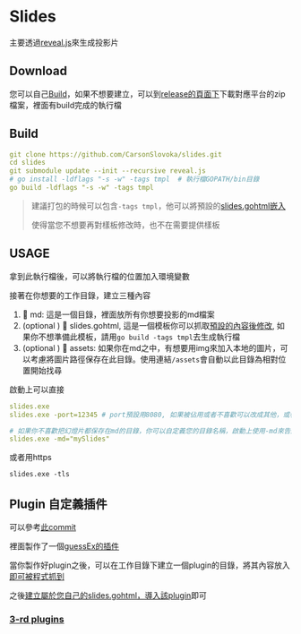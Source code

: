 # Slides

主要透過[reveal.js](https://github.com/hakimel/reveal.js)來生成投影片

## Download

您可以自己[Build](#build)，如果不想要建立，可以到[release的頁面下](https://github.com/CarsonSlovoka/slides/releases)下載對應平台的zip檔案，裡面有build完成的執行檔

## Build

```yaml
git clone https://github.com/CarsonSlovoka/slides.git
cd slides
git submodule update --init --recursive reveal.js
# go install -ldflags "-s -w" -tags tmpl  # 執行檔GOPATH/bin目錄
go build -ldflags "-s -w" -tags tmpl
```

> 建議打包的時候可以包含`-tags tmpl`，他可以將預設的[slides.gohtml](slides.gohtml)[嵌入](embed_tmpl.go)
>
> 使得當您不想要再對樣板修改時，也不在需要提供樣板

## USAGE

拿到此執行檔後，可以將執行檔的位置加入環境變數

接著在你想要的工作目錄，建立三種內容

1. 📂 md: 這是一個目錄，裡面放所有你想要投影的md檔案
2. (optional ) 📜 slides.gohtml, 這是一個模板你可以抓取[預設的內容後修改](slides.gohtml), 如果你不想準備此模板，請用`go build -tags tmpl`去生成執行檔
3. (optional ) 📂 assets: 如果你在md之中，有想要用img來加入本地的圖片，可以考慮將圖片路徑保存在此目錄。使用連結`/assets`會自動以此目錄為相對位置開始找尋

啟動上可以直接
```yaml
slides.exe
slides.exe -port=12345 # port預設用8080, 如果被佔用或者不喜歡可以改成其他，或者指定為0會自動抓取

# 如果你不喜歡把幻燈片都保存在md的目錄，你可以自定義您的目錄名稱，啟動上使用-md來告知
slides.exe -md="mySlides"
```

或者用https

```
slides.exe -tls
```

## Plugin 自定義插件

可以參考[此commit](https://github.com/CarsonSlovoka/slides/commit/b239af8f9b9ffcf27bbb8b00e46e9f2fb516cf47)

裡面製作了一個[guessEx的插件](https://github.com/CarsonSlovoka/slides/blob/b239af8f9b9ffcf27bbb8b00e46e9f2fb516cf47/plugin/guessEx/guessEx.mjs)

當你製作好plugin之後，可以在工作目錄下建立一個plugin的目錄，將其內容放入[即可被程式抓到](https://github.com/CarsonSlovoka/slides/blob/68d94531130c50deb653260bcb094f11cf03071b/main.go#L212)

之後[建立屬於您自己的slides.gohtml，導入該plugin](https://github.com/CarsonSlovoka/slides/blob/68d94531130c50deb653260bcb094f11cf03071b/slides.gohtml#L47)即可

### [3-rd plugins](https://github.com/hakimel/reveal.js/wiki/Plugins,-Tools-and-Hardware)

